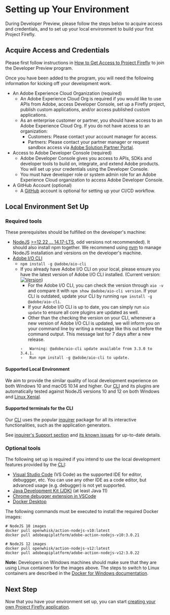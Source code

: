 # Setting up Your Environment

During Developer Preview, please follow the steps below to acquire access and credentials, and to set up your local environment to build your first Project Firefly.

## Acquire Access and Credentials

Please first follow instructions in [How to Get Access to Project Firefly](../overview/getting_access.md) to join the Developer Preview program. 

Once you have been added to the program, you will need the following information for kicking off your development work. 

- An Adobe Experience Cloud Organization (required)
    - An Adobe Experience Cloud Org is required if you would like to use APIs from Adobe, access Developer Console, set up a Firefly project, publish custom applications, and/or access published custom applications.
    - As an enterprise customer or partner, you should have access to an Adobe Experience Cloud Org. If you do not have access to an organization:
        - Customers: Please contact your account manager for access.
        - Partners: Please contact your partner manager or request sandbox access via [Adobe Solution Partner Portal](https://solutionpartners.adobe.com/home.html).
- Access to Adobe Developer Console (required)
    -  Adobe Developer Console gives you access to APIs, SDKs and developer tools to build on, integrate, and extend Adobe products. You will set up your credentials using the Developer Console. 
    - You must have developer role or system admin role for an Adobe Experience Cloud organization to access Adobe Developer Console.
- A GitHub Account (optional)
    - A [GitHub](https://github.com/) account is optional for setting up your CI/CD workflow. 

## Local Environment Set Up

### Required tools

These prerequisites should be fulfilled on the developer's machine:

- [NodeJS](https://nodejs.org/en/download/) [>=12.22 ... 14.17-LTS](https://nodejs.org/en/blog/release/v14.17.0/), odd versions not recommended). It should also install npm together. We recommend using [nvm](https://github.com/nvm-sh/nvm/blob/master/README.md) to manage NodeJS installation and versions on the developer's machine. 
- [Adobe I/O CLI](https://github.com/adobe/aio-cli)
    - `npm install -g @adobe/aio-cli`
    - If you already have Adobe I/O CLI on your local, please ensure you have the latest version of Adobe I/O CLI installed. (Current version: [![Version](https://img.shields.io/npm/v/@adobe/aio-cli.svg)](https://npmjs.org/package/@adobe/aio-cli))
        - For the Adobe I/O CLI, you can check the version through `aio -v` and compare it with `npm show @adobe/aio-cli version`. If your CLI is outdated, update your CLI by running `npm install -g @adobe/aio-cli`. 
        - If your Adobe I/O CLI is up to date, you can simply run `aio update` to ensure all core plugins are updated as well.
        - Other than the checking the version on your CLI, whenever a new version of Adobe I/O CLI is updated, we will inform you on your command line by writing a message like this out before the command output. This message last for 7 days after a new release.
        ```
        ›   Warning: @adobe/aio-cli update available from 3.3.0 to 3.4.1.
        ›   Run npm install -g @adobe/aio-cli to update.
        ```
    
#### Supported Local Environment
We aim to provide the similar quality of local development experience on both Windows 10 and macOS 10.14 and higher.
Our [CLI](https://github.com/adobe/aio-cli) and its plugins are automatically tested against NodeJS versions 10 and 12 on both Windows and [Linux Xenial](http://releases.ubuntu.com/16.04/).

#### Supported terminals for the CLI
Our [CLI](https://github.com/adobe/aio-cli) uses the popular [inquirer](https://www.npmjs.com/package/inquirer) package for all its interactive functionalities, such as the application generators.

See [inquirer's Support section](https://www.npmjs.com/package/inquirer#support-os-terminals) and [its known issues](https://www.npmjs.com/package/inquirer#know-issues) for up-to-date details.

### Optional tools

The following set up is required if you intend to use the local development features provided by the [CLI](https://github.com/adobe/aio-cli): 

- [Visual Studio Code](https://code.visualstudio.com/download) (VS Code) as the supported IDE for editor, debuggger, etc. You can use any other IDE as a code editor, but advanced usage (e.g. debugger) is not yet supported.
- [Java Development Kit (JDK)](https://www.oracle.com/technetwork/java/javase/overview/index.html) (at least Java 11)
- [Chrome debugger extension in VSCode](https://github.com/Microsoft/vscode-chrome-debug)
- [Docker Desktop](https://www.docker.com/get-started)

The following commands must be executed to install the required Docker images:

```
# NodeJS 10 images
docker pull openwhisk/action-nodejs-v10:latest
docker pull adobeapiplatform/adobe-action-nodejs-v10:3.0.21

# NodeJS 12 images
docker pull openwhisk/action-nodejs-v12:latest
docker pull adobeapiplatform/adobe-action-nodejs-v12:3.0.22
```

**Note:** Developers on Windows machines should make sure that they are using Linux containers for the images above.
The steps to switch to Linux containers are described in the [Docker for Windows documentation](https://docs.docker.com/docker-for-windows/).


## Next Step

Now that you have your environment set up, you can start [creating your own Project Firefly application](first_app.md).
